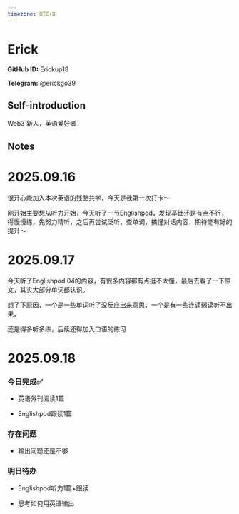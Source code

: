 ```yaml
---
timezone: UTC+8
---
```


# Erick

**GitHub ID:** Erickup18

**Telegram:** @erickgo39

## Self-introduction

Web3 新人，英语爱好者

## Notes
<!-- Content_START -->
# 2025.09.16
<!-- DAILY_CHECKIN_2025-09-16_START -->
很开心能加入本次英语的残酷共学，今天是我第一次打卡～

刚开始主要想从听力开始，今天听了一节Englishpod，发现基础还是有点不行，得慢慢练，先努力精听，之后再尝试泛听，查单词，搞懂对话内容，期待能有好的提升～
<!-- DAILY_CHECKIN_2025-09-16_END -->


# 2025.09.17
<!-- DAILY_CHECKIN_2025-09-17_START -->
今天听了Englishpod 04的内容，有很多内容都有点挺不太懂，最后去看了一下原文，其实大部分单词都认识。

想了下原因，一个是一些单词听了没反应出来意思，一个是有一些连读弱读听不出来。

还是得多听多练，后续还得加入口语的练习
<!-- DAILY_CHECKIN_2025-09-17_END -->


# 2025.09.18
<!-- DAILY_CHECKIN_2025-09-18_START -->
### 今日完成✅

-   英语外刊阅读1篇
    
-   Englishpod跟读1篇
    

### 存在问题

-   输出问题还是不够
    

### 明日待办

-   Englishpod听力1篇+跟读
    
-   思考如何用英语输出
<!-- DAILY_CHECKIN_2025-09-18_END -->
<!-- Content_END -->
